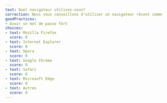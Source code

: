 ```yaml
---
text: Quel navigateur utilisez-vous?
correction: Nous vous conseillons d'utiliser un navigateur récent comme Google Chrome
goodPractices:
- Avoir un mot de passe fort
choices:
- text: Mozilla Firefox
  score: 0
- text: Internet Explorer
  score: 0
- text: Opera
  score: 0
- text: Google Chrome
  score: 0
- text: Safari
  score: 0
- text: Microsoft Edge
  score: 0
- text: Autres
  score: 0
---
```

